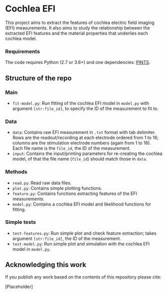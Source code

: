 # Cochlea EFI

This project aims to extract the features of cochlea electric field imaging (EFI) measurements.
It also aims to study the relationship between the extracted EFI features and the material properties that underlies each cochlea model.

### Requirements

The code requires Python (2.7 or 3.6+) and one dependencies:
[PINTS](https://github.com/pints-team/pints#installing-pints).


## Structure of the repo

### Main
- `fit-model.py`: Run fitting of the cochlea EFI model in `model.py` with argument `[str:file_id]`, to specify the ID of the measurement to fit to.

### Data
- `data`: Contains raw EFI measurement in `.txt` format with tab delimiter.
Rows are the readout/recording at each electrode ordered from 1 to 16; columns are the stimulation electrode numbers (again from 1 to 16).
Each file name is the `file_id`, the ID of the measurement.
- `input`: Contains the input/printing parameters for re-creating the cochlea model, of that the file name (`file_id`) should match those in `data`.

### Methods
- `read.py`: Read raw data files.
- `plot.py`: Contains simple plotting functions.
- `feature.py`: Contains functions extracting features of the EFI measurements.
- `model.py`: Contains a cochlea EFI model and likelihood functions for fitting.

### Simple tests
- `test-features.py`: Run simple plot and check feature extraction;
takes argument `[str:file_id]`, the ID of the measurement.
- `test-model.py`: Run simple plot and simulation with the cochlea EFI model in `model.py`.


## Acknowledging this work

If you publish any work based on the contents of this repository please cite:

[Placeholder]

